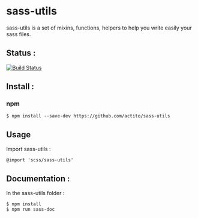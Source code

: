 # sass-utils
sass-utils is a set of mixins, functions, helpers to help you write easily your sass files.


## Status : 

[![Build Status](https://travis-ci.org/actito/sass-utils.svg?branch=master)](https://travis-ci.org/actito/sass-utils)

## Install : 
### npm
    $ npm install --save-dev https://github.com/actito/sass-utils
    
    
## Usage
Import sass-utils : 

    @import 'scss/sass-utils'
    
## Documentation : 
In the sass-utils folder :

    $ npm install
    $ npm run sass-doc
